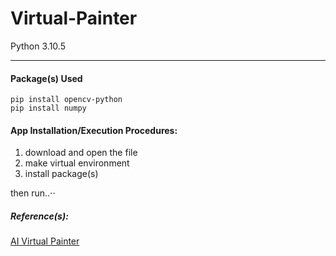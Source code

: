 # Virtual-Painter
Python 3.10.5
- - - - 

#### Package(s) Used

    pip install opencv-python
    pip install numpy
    
#### App Installation/Execution Procedures:
1. download and open the file
2. make virtual environment
3. install package(s)
   
   
then run..⋅⋅

##### Reference(s): ##### 
[AI Virtual Painter](https://www.youtube.com/watch?v=ZiwZaAVbXQo)
